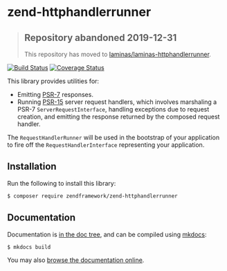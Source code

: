 # zend-httphandlerrunner

> ## Repository abandoned 2019-12-31
>
> This repository has moved to [laminas/laminas-httphandlerrunner](https://github.com/laminas/laminas-httphandlerrunner).

[![Build Status](https://secure.travis-ci.org/zendframework/zend-httphandlerrunner.svg?branch=master)](https://secure.travis-ci.org/zendframework/zend-httphandlerrunner)
[![Coverage Status](https://coveralls.io/repos/github/zendframework/zend-httphandlerrunner/badge.svg?branch=master)](https://coveralls.io/github/zendframework/zend-httphandlerrunner?branch=master)

This library provides utilities for:

- Emitting [PSR-7](https://www.php-fig.org/psr/psr-7) responses.
- Running [PSR-15](https://www.php-fig.org/psr/psr-15) server request handlers,
  which involves marshaling a PSR-7 `ServerRequestInterface`, handling
  exceptions due to request creation, and emitting the response returned by the
  composed request handler.

The `RequestHandlerRunner` will be used in the bootstrap of your application to
fire off the `RequestHandlerInterface` representing your application.

## Installation

Run the following to install this library:

```bash
$ composer require zendframework/zend-httphandlerrunner
```

## Documentation

Documentation is [in the doc tree](docs/book/), and can be compiled using [mkdocs](http://www.mkdocs.org):

```bash
$ mkdocs build
```

You may also [browse the documentation online](https://docs.zendframework.com/zend-httphandlerrunner/).
